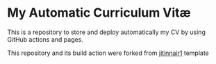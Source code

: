 # My Automatic Curriculum Vitæ

This is a repository to store and deploy automatically my CV by using GitHub actions and pages.

This repository and its build action were forked from [jitinnair1](https://github.com/jitinnair1/autoCV) template